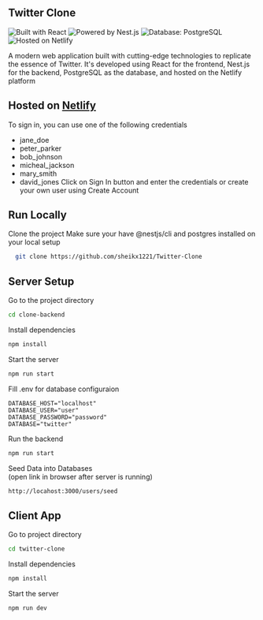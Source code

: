 ## Twitter Clone

![Built with React](https://img.shields.io/badge/Built%20with-React-16aae2?style=for-the-badge&logo=react&logoColor=white) ![Powered by Nest.js](https://img.shields.io/badge/Powered%20by-Nest.js-e0234e?style=for-the-badge&logo=nestjs&logoColor=white) ![Database: PostgreSQL](https://img.shields.io/badge/Database-PostgreSQL-336791?style=for-the-badge&logo=postgresql&logoColor=white) ![Hosted on Netlify](https://img.shields.io/badge/Hosted%20on-Netlify-00C7B7?style=for-the-badge&logo=netlify&logoColor=white)

A modern web application built with cutting-edge technologies to replicate the essence of Twitter. It's developed using React for the frontend, Nest.js for the backend, PostgreSQL as the database, and hosted on the Netlify platform

## Hosted on [Netlify](https://sprightly-licorice-a9578d.netlify.app/)
To sign in, you can use one of the following credentials
- jane_doe
- peter_parker
- bob_johnson
- micheal_jackson
- mary_smith
- david_jones
Click on Sign In button and enter the credentials or create your own user using Create Account

## Run Locally
Clone the project
Make sure your have @nestjs/cli and postgres installed on your local setup

```bash
  git clone https://github.com/sheikx1221/Twitter-Clone
```
## Server Setup  
Go to the project directory

```bash
cd clone-backend
```

Install dependencies
```bash
npm install
```

Start the server
```bash
npm run start
```

Fill .env for database configuraion
```
DATABASE_HOST="localhost"
DATABASE_USER="user"
DATABASE_PASSWORD="password"
DATABASE="twitter"

```

Run the backend
```bash
npm run start
```

Seed Data into Databases   
(open link in browser after server is running)
```bash
http://locahost:3000/users/seed
```

## Client App

Go to project directory
```bash
cd twitter-clone
```

Install dependencies
```bash
npm install
```

Start the server
```bash
npm run dev
```
